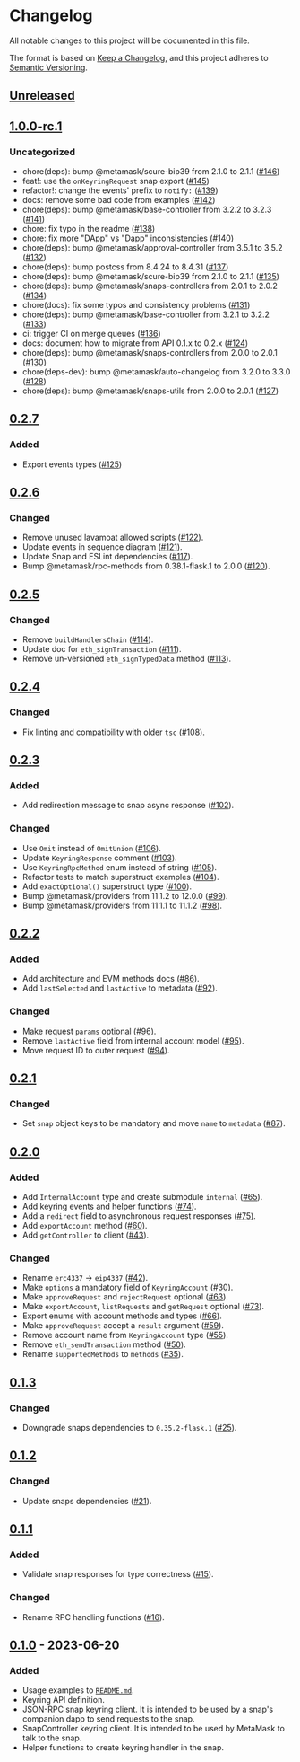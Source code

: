 # Changelog
All notable changes to this project will be documented in this file.

The format is based on [Keep a Changelog](https://keepachangelog.com/en/1.0.0/),
and this project adheres to [Semantic Versioning](https://semver.org/spec/v2.0.0.html).

## [Unreleased]

## [1.0.0-rc.1]
### Uncategorized
- chore(deps): bump @metamask/scure-bip39 from 2.1.0 to 2.1.1 ([#146](https://github.com/MetaMask/keyring-api/pull/146))
- feat!: use the `onKeyringRequest` snap export ([#145](https://github.com/MetaMask/keyring-api/pull/145))
- refactor!: change the events' prefix to `notify:` ([#139](https://github.com/MetaMask/keyring-api/pull/139))
- docs: remove some bad code from examples ([#142](https://github.com/MetaMask/keyring-api/pull/142))
- chore(deps): bump @metamask/base-controller from 3.2.2 to 3.2.3 ([#141](https://github.com/MetaMask/keyring-api/pull/141))
- chore: fix typo in the readme ([#138](https://github.com/MetaMask/keyring-api/pull/138))
- chore: fix more "DApp" vs "Dapp" inconsistencies ([#140](https://github.com/MetaMask/keyring-api/pull/140))
- chore(deps): bump @metamask/approval-controller from 3.5.1 to 3.5.2 ([#132](https://github.com/MetaMask/keyring-api/pull/132))
- chore(deps): bump postcss from 8.4.24 to 8.4.31 ([#137](https://github.com/MetaMask/keyring-api/pull/137))
- chore(deps): bump @metamask/scure-bip39 from 2.1.0 to 2.1.1 ([#135](https://github.com/MetaMask/keyring-api/pull/135))
- chore(deps): bump @metamask/snaps-controllers from 2.0.1 to 2.0.2 ([#134](https://github.com/MetaMask/keyring-api/pull/134))
- chore(docs): fix some typos and consistency problems ([#131](https://github.com/MetaMask/keyring-api/pull/131))
- chore(deps): bump @metamask/base-controller from 3.2.1 to 3.2.2 ([#133](https://github.com/MetaMask/keyring-api/pull/133))
- ci: trigger CI on merge queues ([#136](https://github.com/MetaMask/keyring-api/pull/136))
- docs: document how to migrate from API 0.1.x to 0.2.x ([#124](https://github.com/MetaMask/keyring-api/pull/124))
- chore(deps): bump @metamask/snaps-controllers from 2.0.0 to 2.0.1 ([#130](https://github.com/MetaMask/keyring-api/pull/130))
- chore(deps-dev): bump @metamask/auto-changelog from 3.2.0 to 3.3.0 ([#128](https://github.com/MetaMask/keyring-api/pull/128))
- chore(deps): bump @metamask/snaps-utils from 2.0.0 to 2.0.1 ([#127](https://github.com/MetaMask/keyring-api/pull/127))

## [0.2.7]
### Added
- Export events types ([#125](https://github.com/MetaMask/keyring-api/pull/125))

## [0.2.6]
### Changed
- Remove unused lavamoat allowed scripts ([#122](https://github.com/MetaMask/keyring-api/pull/122)).
- Update events in sequence diagram ([#121](https://github.com/MetaMask/keyring-api/pull/121)).
- Update Snap and ESLint dependencies ([#117](https://github.com/MetaMask/keyring-api/pull/117)).
- Bump @metamask/rpc-methods from 0.38.1-flask.1 to 2.0.0 ([#120](https://github.com/MetaMask/keyring-api/pull/120)).

## [0.2.5]
### Changed
- Remove `buildHandlersChain` ([#114](https://github.com/MetaMask/keyring-api/pull/114)).
- Update doc for `eth_signTransaction` ([#111](https://github.com/MetaMask/keyring-api/pull/111)).
- Remove un-versioned `eth_signTypedData` method ([#113](https://github.com/MetaMask/keyring-api/pull/113)).

## [0.2.4]
### Changed
- Fix linting and compatibility with older `tsc` ([#108](https://github.com/MetaMask/keyring-api/pull/108)).

## [0.2.3]
### Added
- Add redirection message to snap async response ([#102](https://github.com/MetaMask/keyring-api/pull/102)).

### Changed
- Use `Omit` instead of `OmitUnion` ([#106](https://github.com/MetaMask/keyring-api/pull/106)).
- Update `KeyringResponse` comment ([#103](https://github.com/MetaMask/keyring-api/pull/103)).
- Use `KeyringRpcMethod` enum instead of string ([#105](https://github.com/MetaMask/keyring-api/pull/105)).
- Refactor tests to match superstruct examples ([#104](https://github.com/MetaMask/keyring-api/pull/104)).
- Add `exactOptional()` superstruct type ([#100](https://github.com/MetaMask/keyring-api/pull/100)).
- Bump @metamask/providers from 11.1.2 to 12.0.0 ([#99](https://github.com/MetaMask/keyring-api/pull/99)).
- Bump @metamask/providers from 11.1.1 to 11.1.2 ([#98](https://github.com/MetaMask/keyring-api/pull/98)).

## [0.2.2]
### Added
- Add architecture and EVM methods docs ([#86](https://github.com/MetaMask/keyring-api/pull/86)).
- Add `lastSelected` and `lastActive` to metadata ([#92](https://github.com/MetaMask/keyring-api/pull/92)).

### Changed
- Make request `params` optional ([#96](https://github.com/MetaMask/keyring-api/pull/96)).
- Remove `lastActive` field from internal account model ([#95](https://github.com/MetaMask/keyring-api/pull/95)).
- Move request ID to outer request ([#94](https://github.com/MetaMask/keyring-api/pull/94)).

## [0.2.1]
### Changed
- Set `snap` object keys to be mandatory and move `name` to `metadata` ([#87](https://github.com/MetaMask/keyring-api/pull/87)).

## [0.2.0]
### Added
- Add `InternalAccount` type and create submodule `internal` ([#65](https://github.com/MetaMask/keyring-api/pull/65)).
- Add keyring events and helper functions ([#74](https://github.com/MetaMask/keyring-api/pull/74)).
- Add a `redirect` field to asynchronous request responses ([#75](https://github.com/MetaMask/keyring-api/pull/75)).
- Add `exportAccount` method ([#60](https://github.com/MetaMask/keyring-api/pull/60)).
- Add `getController` to client ([#43](https://github.com/MetaMask/keyring-api/pull/43)).

### Changed
- Rename `erc4337` -> `eip4337` ([#42](https://github.com/MetaMask/keyring-api/pull/42)).
- Make `options` a mandatory field of `KeyringAccount` ([#30](https://github.com/MetaMask/keyring-api/pull/30)).
- Make `approveRequest` and `rejectRequest` optional ([#63](https://github.com/MetaMask/keyring-api/pull/63)).
- Make `exportAccount`, `listRequests` and `getRequest` optional ([#73](https://github.com/MetaMask/keyring-api/pull/73)).
- Export enums with account methods and types ([#66](https://github.com/MetaMask/keyring-api/pull/66)).
- Make `approveRequest` accept a `result` argument ([#59](https://github.com/MetaMask/keyring-api/pull/59)).
- Remove account name from `KeyringAccount` type ([#55](https://github.com/MetaMask/keyring-api/pull/55)).
- Remove `eth_sendTransaction` method ([#50](https://github.com/MetaMask/keyring-api/pull/50)).
- Rename `supportedMethods` to `methods` ([#35](https://github.com/MetaMask/keyring-api/pull/35)).

## [0.1.3]
### Changed
- Downgrade snaps dependencies to `0.35.2-flask.1` ([#25](https://github.com/MetaMask/keyring-api/pull/25)).

## [0.1.2]
### Changed
- Update snaps dependencies ([#21](https://github.com/MetaMask/keyring-api/pull/21)).

## [0.1.1]
### Added
- Validate snap responses for type correctness ([#15](https://github.com/MetaMask/keyring-api/pull/15)).

### Changed
- Rename RPC handling functions ([#16](https://github.com/MetaMask/keyring-api/pull/16)).

## [0.1.0] - 2023-06-20
### Added
- Usage examples to [`README.md`](./README.md).
- Keyring API definition.
- JSON-RPC snap keyring client. It is intended to be used by a snap's companion dapp to send requests to the snap.
- SnapController keyring client. It is intended to be used by MetaMask to talk to the snap.
- Helper functions to create keyring handler in the snap.

[Unreleased]: https://github.com/MetaMask/keyring-api/compare/v1.0.0-rc.1...HEAD
[1.0.0-rc.1]: https://github.com/MetaMask/keyring-api/compare/v0.2.7...v1.0.0-rc.1
[0.2.7]: https://github.com/MetaMask/keyring-api/compare/v0.2.6...v0.2.7
[0.2.6]: https://github.com/MetaMask/keyring-api/compare/v0.2.5...v0.2.6
[0.2.5]: https://github.com/MetaMask/keyring-api/compare/v0.2.4...v0.2.5
[0.2.4]: https://github.com/MetaMask/keyring-api/compare/v0.2.3...v0.2.4
[0.2.3]: https://github.com/MetaMask/keyring-api/compare/v0.2.2...v0.2.3
[0.2.2]: https://github.com/MetaMask/keyring-api/compare/v0.2.1...v0.2.2
[0.2.1]: https://github.com/MetaMask/keyring-api/compare/v0.2.0...v0.2.1
[0.2.0]: https://github.com/MetaMask/keyring-api/compare/v0.1.3...v0.2.0
[0.1.3]: https://github.com/MetaMask/keyring-api/compare/v0.1.2...v0.1.3
[0.1.2]: https://github.com/MetaMask/keyring-api/compare/v0.1.1...v0.1.2
[0.1.1]: https://github.com/MetaMask/keyring-api/compare/v0.1.0...v0.1.1
[0.1.0]: https://github.com/MetaMask/keyring-api/releases/tag/v0.1.0
